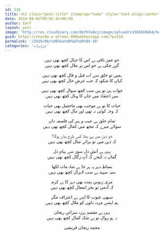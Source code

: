 ```yaml
---
id: 216
title: <h2 class="post-title" itemprop="name" style="text-align:center">ہم ایسے مردہ دلوں کو ملال کچھ بھی نہیں</h2>
date: 2019-08-01T09:02:41+00:00
author: Xarf
layout: post
image: 'http://res.cloudinary.com/dm7h7e8xj/image/upload/v1504810464/hello-world-vue_ibatoy.jpg'
guid: https://chashm-e-afreen.000webhostapp.com/?p=216
permalink: '/2019/08/%d8%ba%d8%b2%d9%84-10'
categories: 'غزلیات'
---
```

<p style="text-align: center;">
    جو عمر باقی ہے اس کا خیال کچھ بھی نہیں   <br />   گزر چکی ہے جو اس پر ملال کچھ بھی نہیں   
</p>

<p style="text-align: center;">
    ہمیں تو خلق سے اب قیل و قال کچھ بھی نہیں   <br />   کہاں کا شکوہ کہ جب عرضِ حال کچھ بھی نہیں   
</p>

<p style="text-align: center;">
    جواب ہی تو ہیں سب کچھ سوال کچھ بھی نہیں   <br />   بس اعتقاد میں جاں کا وبال کچھ بھی نہیں   
</p>

<p style="text-align: center;">
    حیات کا تو ہے موجب بھی ماحصل بھی حیات   <br />   کہ وجہ کوئی نہ تھی اور مآل کچھ بھی نہیں   
</p>

<p style="text-align: center;">
    تمام خلق ہے عیب و ہنر کی فلسفہ داں   <br />   سوائے میرے کہ مجھ میں کمال کچھ بھی نہیں   
</p>

<p style="text-align: center;">
    جو ذہن میں ہے بھلا کس طرح بیاں ہوگا؟   <br />   کہ ذہن میں تو برائے مثال کچھ بھی نہیں   
</p>

<p style="text-align: center;">
    یہی ہے آتشِ دل سوز سے پیامِ دل   <br />   گماں نہ کیجے کہ آبِ زگال کچھ بھی نہیں   
</p>

<p style="text-align: center;">
    بساطِ دہر پہ ہر جا ہے شاہ مات لکھا   <br />   سیہ سپید ہے سب لایزال کچھ بھی نہیں   
</p>

<p style="text-align: center;">
    مری زبونیِ ہمت بھی دہر کا ہے کرم   <br />   کہ آدمی تو بجز انفعال کچھ بھی نہیں   
</p>

<p style="text-align: center;">
    سبھی عیوب کا اپنے ہے اعتراف مگر   <br />   ہم ایسے مردہ دلوں کو ملال کچھ بھی نہیں   
</p>

<p style="text-align: center;">
    یہی ہے مقصدِ ہرزہ سرائیِ ریحان   <br />   نہ ہو زوال تو بے شک کمال کچھ بھی نہیں   
</p>

<p style="text-align: center;">
    محمد ریحان قریشی   
</p>
